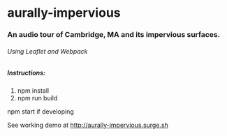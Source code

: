 # aurally-impervious

### An audio tour of Cambridge, MA and its impervious surfaces. 

###### Using Leaflet and Webpack

##### Instructions:
1. npm install
2. npm run build

npm start if developing

See working demo at http://aurally-impervious.surge.sh

